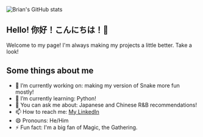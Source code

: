 ![Brian's GitHub stats](https://github-readme-stats.vercel.app/api?username=brianlee9090&hide=contribs,prs)

## Hello! 你好！こんにちは！🐶
Welcome to my page! I'm always making my projects a little better. Take a look!

## Some things about me
- 🔭 I’m currently working on: making my version of Snake more fun mostly!
- 🌱 I’m currently learning: Python!
- 💬 You can ask me about: Japanese and Chinese R&B recommendations!
- 📫 How to reach me: [My LinkedIn](linkedIn.com/brianlee9090)
- 😄 Pronouns: He/Him
- ⚡ Fun fact: I'm a big fan of Magic, the Gathering.

<!--
**brianlee9090/brianlee9090** is a ✨ _special_ ✨ repository because its `README.md` (this file) appears on your GitHub profile.

- 🔭 I’m currently working on making my version of Snake more fun!
- 🌱 I’m currently learning Python!
- 💬 Ask me about Japanese and Chinese R&B recommendations!
- 📫 How to reach me: linkedIn.com/brianlee9090
- 😄 Pronouns: He/Him
- ⚡ Fun fact: I'm trilingual: English/Chinese/Japanese
-->
